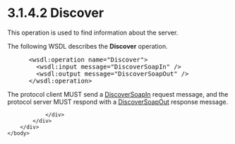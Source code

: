 <html dir="LTR" xmlns:mshelp="http://msdn.microsoft.com/mshelp" xmlns:ddue="http://ddue.schemas.microsoft.com/authoring/2003/5" xmlns:xlink="http://www.w3.org/1999/xlink" xmlns:tool="http://www.microsoft.com/tooltip">
    <head>
        <meta http-equiv="Content-Type" content="text/html; CHARSET=utf-8"></meta>
        <meta name="save" content="history"></meta>
        <title>3.1.4.2 Discover</title>
        <xml>
            <mshelp:toctitle title="3.1.4.2 Discover"></mshelp:toctitle>
            <mshelp:rltitle title="[MS-SSAS]: Discover"></mshelp:rltitle>
            <mshelp:keyword index="A" term="49346daa-9c9b-4188-a9fe-ee267768b253"></mshelp:keyword>
            <mshelp:attr name="DCSext.ContentType" value="open specification"></mshelp:attr>
            <mshelp:attr name="AssetID" value="49346daa-9c9b-4188-a9fe-ee267768b253"></mshelp:attr>
            <mshelp:attr name="TopicType" value="kbRef"></mshelp:attr>
            <mshelp:attr name="DCSext.Title" value="[MS-SSAS]: Discover" />
        </xml>
    </head>
    <body>
        <div id="header">
            <h1 class="heading">3.1.4.2 Discover</h1>
        </div>
        <div id="mainSection">
            <div id="mainBody">
                <div id="allHistory" class="saveHistory"></div>
                <div id="sectionSection0" class="section" name="collapseableSection">
                    

<p>This operation is used to find information about the server.</p>

<p>The following WSDL describes the <b>Discover</b> operation.</p>

<dl>
<dd>
<div><pre> &lt;wsdl:operation name=&quot;Discover&quot;&gt;
   &lt;wsdl:input message=&quot;DiscoverSoapIn&quot; /&gt;
   &lt;wsdl:output message=&quot;DiscoverSoapOut&quot; /&gt;
 &lt;/wsdl:operation&gt;
</pre></div>
</dd></dl>

<p>The protocol client MUST send a <a href="ff7f7c4f-3c44-47d1-a6f9-84d14f6a7c3f.md">DiscoverSoapIn</a> request
message, and the protocol server MUST respond with a <a href="89dd2c85-9a3c-44a5-888b-c770b47a1fd9.md">DiscoverSoapOut</a> response
message.</p>


                </div>
            </div>
        </div>
    </body>
</html>